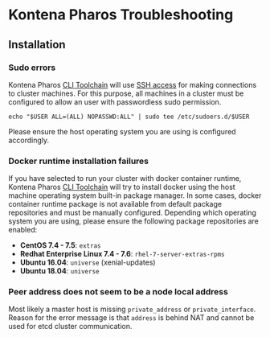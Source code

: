 # Kontena Pharos Troubleshooting

## Installation

### Sudo errors

Kontena Pharos [CLI Toolchain](install-toolchain.md) will use [SSH access](https://en.wikipedia.org/wiki/Secure_Shell) for making connections to cluster machines. For this purpose, all machines in a cluster must be configured to allow an user with passwordless sudo permission.

```
echo "$USER ALL=(ALL) NOPASSWD:ALL" | sudo tee /etc/sudoers.d/$USER
```

Please ensure the host operating system you are using is configured accordingly.

### Docker runtime installation failures

If you have selected to run your cluster with docker container runtime, Kontena Pharos [CLI Toolchain](install-toolchain.md) will try to install docker using the host machine operating system built-in package manager. In some cases, docker container runtime package is not available from default package repositories and must be manually configured. Depending which operating system you are using, please ensure the following package repositories are enabled:

* **CentOS 7.4 - 7.5**: `extras`
* **Redhat Enterprise Linux 7.4 - 7.6**: `rhel-7-server-extras-rpms`
* **Ubuntu 16.04**: `universe` (xenial-updates)
* **Ubuntu 18.04**: `universe`

### Peer address does not seem to be a node local address

Most likely a master host is missing `private_address` or `private_interface`. Reason for the error message is that `address` is behind NAT and cannot be used for etcd cluster communication.
